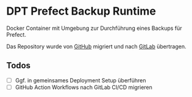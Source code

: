 
# DPT Prefect Backup Runtime

Docker Container mit Umgebung zur Durchführung eines Backups für Prefect.

Das Repository wurde von
[GitHub](https://github.com/olivergoetze/dpt-prefect-backup-runtime) migriert und nach
[GitLab](https://gitlab.la-bw.de/archivportal-d/dpt/dpt-prefect-backup-runtime) übertragen.

## Todos

- [ ] Ggf. in gemeinsames Deployment Setup überführen
- [ ] GitHub Action Workflows nach GitLab CI/CD migrieren
